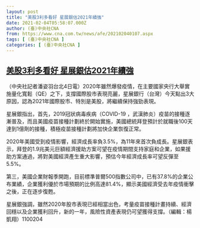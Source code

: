 ```yaml
---
layout: post
title: "美股3利多看好 星展銀估2021年續強"
date: 2021-02-04T05:58:07.000Z
author: (臺)中央社CNA
from: https://www.cna.com.tw/news/afe/202102040107.aspx
tags: [ (臺)中央社CNA ]
categories: [ (臺)中央社CNA ]
---
```

<!--1612418287000-->
[美股3利多看好 星展銀估2021年續強](https://www.cna.com.tw/news/afe/202102040107.aspx)
------

<div>
<div></div><div class="paragraph"><p>（中央社記者潘姿羽台北4日電）2020年雖然爆發疫情，在主要國家央行大舉實施量化寬鬆（QE）之下，支撐國際股市表現亮麗，星展銀行（台灣）今天點出3大原因，認為2021年國際股市、特別是美股，將繼續保持強勁表現。</p><p>星展銀指出，首先，2019冠狀病毒疾病（COVID-19 ，武漢肺炎）疫苗的接種逐漸普及，而且美國疫苗接種計劃終於開始實施，美國總統拜登預計於就職後100天達到1億劑的接種，積極疫苗接種計劃將加快企業恢復正常。</p><p>2020年美國受到疫情影響，經濟成長率負3.5%，為11年來首次負成長。星展銀表示，拜登的1.9兆美元巨額經濟援助方案可望在疫情期間支持家庭和企業，如果援助方案通過，將對美國經濟產生重大影響，預估今年經濟成長率可望反彈至5.5%。</p><p>第三，美國企業財報季開跑，目前標準普爾500指數公司中，已有37.8%的企業公布業績，企業獲利優於市場預期的比例高達81.4%，顯示美國經濟受去年疫情衝擊之後，正在逐步復甦。</p><p>星展銀強調，雖然2020年股市表現已經相當出色，考量疫苗接種計畫持續、經濟回穩以及企業獲利回升，新的一年，風險性資產表現仍可望獲得支撐。（編輯：楊凱翔）1100204</p></div>
</div>
